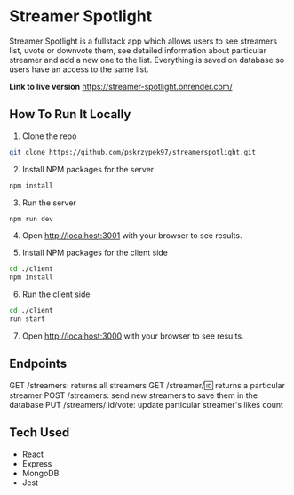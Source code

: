 # Streamer Spotlight

Streamer Spotlight is a fullstack app which allows users to see streamers list, uvote or downvote them, see detailed information about particular streamer and add a new one to the list. Everything is saved on database so users have an access to the same list.

**Link to live version** https://streamer-spotlight.onrender.com/

## How To Run It Locally

1. Clone the repo

```sh
git clone https://github.com/pskrzypek97/streamerspotlight.git
```

2. Install NPM packages for the server

```sh
npm install
```

3. Run the server

```sh
npm run dev
```

4. Open [http://localhost:3001](http://localhost:3001) with your browser to see results.

5. Install NPM packages for the client side

```sh
cd ./client
npm install
```

6. Run the client side

```sh
cd ./client
run start
```

7. Open [http://localhost:3000](http://localhost:3000) with your browser to see results.

## Endpoints

GET /streamers: returns all streamers
GET /streamer/:id: returns a particular streamer
POST /streamers: send new streamers to save them in the database
PUT /streamers/:id/vote: update particular streamer's likes count

## Tech Used

- React
- Express
- MongoDB
- Jest
